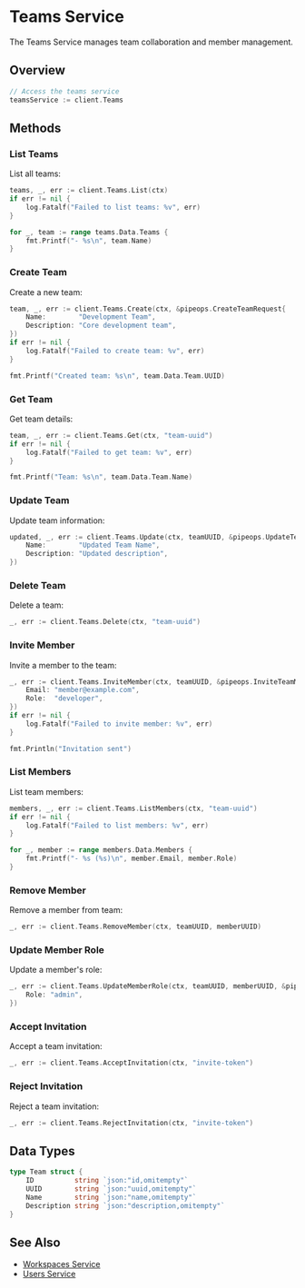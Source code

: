 # Teams Service

The Teams Service manages team collaboration and member management.

## Overview

```go
// Access the teams service
teamsService := client.Teams
```

## Methods

### List Teams

List all teams:

```go
teams, _, err := client.Teams.List(ctx)
if err != nil {
    log.Fatalf("Failed to list teams: %v", err)
}

for _, team := range teams.Data.Teams {
    fmt.Printf("- %s\n", team.Name)
}
```

### Create Team

Create a new team:

```go
team, _, err := client.Teams.Create(ctx, &pipeops.CreateTeamRequest{
    Name:        "Development Team",
    Description: "Core development team",
})
if err != nil {
    log.Fatalf("Failed to create team: %v", err)
}

fmt.Printf("Created team: %s\n", team.Data.Team.UUID)
```

### Get Team

Get team details:

```go
team, _, err := client.Teams.Get(ctx, "team-uuid")
if err != nil {
    log.Fatalf("Failed to get team: %v", err)
}

fmt.Printf("Team: %s\n", team.Data.Team.Name)
```

### Update Team

Update team information:

```go
updated, _, err := client.Teams.Update(ctx, teamUUID, &pipeops.UpdateTeamRequest{
    Name:        "Updated Team Name",
    Description: "Updated description",
})
```

### Delete Team

Delete a team:

```go
_, err := client.Teams.Delete(ctx, "team-uuid")
```

### Invite Member

Invite a member to the team:

```go
_, err := client.Teams.InviteMember(ctx, teamUUID, &pipeops.InviteTeamMemberRequest{
    Email: "member@example.com",
    Role:  "developer",
})
if err != nil {
    log.Fatalf("Failed to invite member: %v", err)
}

fmt.Println("Invitation sent")
```

### List Members

List team members:

```go
members, _, err := client.Teams.ListMembers(ctx, "team-uuid")
if err != nil {
    log.Fatalf("Failed to list members: %v", err)
}

for _, member := range members.Data.Members {
    fmt.Printf("- %s (%s)\n", member.Email, member.Role)
}
```

### Remove Member

Remove a member from team:

```go
_, err := client.Teams.RemoveMember(ctx, teamUUID, memberUUID)
```

### Update Member Role

Update a member's role:

```go
_, err := client.Teams.UpdateMemberRole(ctx, teamUUID, memberUUID, &pipeops.UpdateMemberRoleRequest{
    Role: "admin",
})
```

### Accept Invitation

Accept a team invitation:

```go
_, err := client.Teams.AcceptInvitation(ctx, "invite-token")
```

### Reject Invitation

Reject a team invitation:

```go
_, err := client.Teams.RejectInvitation(ctx, "invite-token")
```

## Data Types

```go
type Team struct {
    ID          string `json:"id,omitempty"`
    UUID        string `json:"uuid,omitempty"`
    Name        string `json:"name,omitempty"`
    Description string `json:"description,omitempty"`
}
```

## See Also

- [Workspaces Service](workspaces.md)
- [Users Service](users.md)
